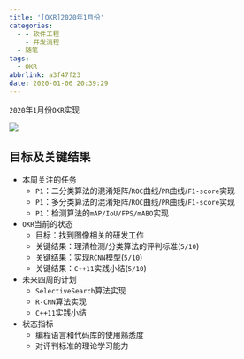 ```yaml
---
title: '[OKR]2020年1月份'
categories:
  - - 软件工程
    - 开发流程
  - 随笔
tags:
  - OKR
abbrlink: a3f47f23
date: 2020-01-06 20:39:29
---
```


`2020`年`1`月份`OKR`实现

![](/okr/2020-1/2020-1.png)

## 目标及关键结果

* 本周关注的任务
  * `P1`：二分类算法的混淆矩阵/`ROC`曲线/`PR`曲线/`F1-score`实现
  * `P1`：多分类算法的混淆矩阵/`ROC`曲线/`PR`曲线/`F1-score`实现
  * `P1`：检测算法的`mAP/IoU/FPS/mABO`实现
* `OKR`当前的状态
  * 目标：找到图像相关的研发工作
  * 关键结果：理清检测/分类算法的评判标准(`5/10`)
  * 关键结果：实现`RCNN`模型(`5/10`)
  * 关键结果：`C++11`实践小结(`5/10`)
* 未来四周的计划
  * `SelectiveSearch`算法实现
  * `R-CNN`算法实现
  * `C++11`实践小结
* 状态指标
  * 编程语言和代码库的使用熟悉度
  * 对评判标准的理论学习能力